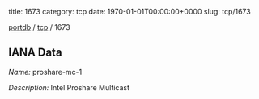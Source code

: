 title: 1673
category: tcp
date: 1970-01-01T00:00:00+0000
slug: tcp/1673

[portdb](/) / [tcp](/category/tcp.html) / 1673


## IANA Data

_Name:_ proshare-mc-1

_Description:_ Intel Proshare Multicast

